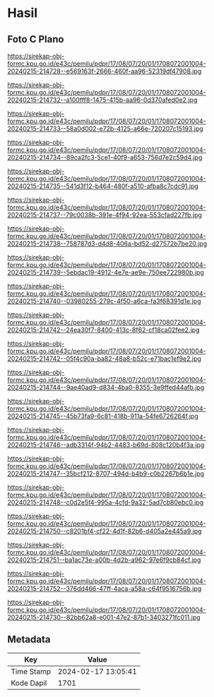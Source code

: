 # Hasil

## Foto C Plano

https://sirekap-obj-formc.kpu.go.id/e43c/pemilu/pdpr/17/08/07/20/01/1708072001004-20240215-214728--e569163f-2666-460f-aa96-52319df47908.jpg

https://sirekap-obj-formc.kpu.go.id/e43c/pemilu/pdpr/17/08/07/20/01/1708072001004-20240215-214732--a100fff8-1475-415b-aa96-0d370afed0e2.jpg

https://sirekap-obj-formc.kpu.go.id/e43c/pemilu/pdpr/17/08/07/20/01/1708072001004-20240215-214733--58a0d002-e72b-4125-a66e-720207c15193.jpg

https://sirekap-obj-formc.kpu.go.id/e43c/pemilu/pdpr/17/08/07/20/01/1708072001004-20240215-214734--89ca2fc3-5ce1-40f9-a653-756d7e2c59d4.jpg

https://sirekap-obj-formc.kpu.go.id/e43c/pemilu/pdpr/17/08/07/20/01/1708072001004-20240215-214735--541d3f12-b464-480f-a510-afba8c7cdc91.jpg

https://sirekap-obj-formc.kpu.go.id/e43c/pemilu/pdpr/17/08/07/20/01/1708072001004-20240215-214737--79c0038b-391e-4f94-92ea-553cfad227fb.jpg

https://sirekap-obj-formc.kpu.go.id/e43c/pemilu/pdpr/17/08/07/20/01/1708072001004-20240215-214738--758787d3-d4d8-406a-bd52-d27572b7be20.jpg

https://sirekap-obj-formc.kpu.go.id/e43c/pemilu/pdpr/17/08/07/20/01/1708072001004-20240215-214739--5ebdac19-4912-4e7e-ae9e-750ee722980b.jpg

https://sirekap-obj-formc.kpu.go.id/e43c/pemilu/pdpr/17/08/07/20/01/1708072001004-20240215-214740--03980255-279c-4f50-a6ca-fa3f68391d1e.jpg

https://sirekap-obj-formc.kpu.go.id/e43c/pemilu/pdpr/17/08/07/20/01/1708072001004-20240215-214742--24ea30f7-8400-413c-8f62-cf18ca02fee2.jpg

https://sirekap-obj-formc.kpu.go.id/e43c/pemilu/pdpr/17/08/07/20/01/1708072001004-20240215-214742--05f4c90a-ba82-48a8-b52c-e71bac1ef9e2.jpg

https://sirekap-obj-formc.kpu.go.id/e43c/pemilu/pdpr/17/08/07/20/01/1708072001004-20240215-214744--9ae40ad9-d834-4ba0-8355-3e9ffed44afb.jpg

https://sirekap-obj-formc.kpu.go.id/e43c/pemilu/pdpr/17/08/07/20/01/1708072001004-20240215-214745--45b73fa9-6c81-418b-911a-54fe6726264f.jpg

https://sirekap-obj-formc.kpu.go.id/e43c/pemilu/pdpr/17/08/07/20/01/1708072001004-20240215-214746--adb3314f-94b2-4483-b69d-808c120b4f3a.jpg

https://sirekap-obj-formc.kpu.go.id/e43c/pemilu/pdpr/17/08/07/20/01/1708072001004-20240215-214747--35bcf212-8707-494d-b4b9-c0b2267b6b1e.jpg

https://sirekap-obj-formc.kpu.go.id/e43c/pemilu/pdpr/17/08/07/20/01/1708072001004-20240215-214748--c0d2e5f4-995a-4cfd-9a32-5ad7cb80ebc0.jpg

https://sirekap-obj-formc.kpu.go.id/e43c/pemilu/pdpr/17/08/07/20/01/1708072001004-20240215-214750--c8201bf4-cf22-4d1f-82b6-d405a2e445a9.jpg

https://sirekap-obj-formc.kpu.go.id/e43c/pemilu/pdpr/17/08/07/20/01/1708072001004-20240215-214751--ba1ac73e-a00b-4d2b-a962-97e6f9cb84cf.jpg

https://sirekap-obj-formc.kpu.go.id/e43c/pemilu/pdpr/17/08/07/20/01/1708072001004-20240215-214752--376dd466-47ff-4aca-a58a-c64f9516756b.jpg

https://sirekap-obj-formc.kpu.go.id/e43c/pemilu/pdpr/17/08/07/20/01/1708072001004-20240215-214730--82bb62a8-e001-47e2-87b1-3403271fc011.jpg


## Metadata

| Key        | Value               |
| ---------- | ------------------- |
| Time Stamp | 2024-02-17 13:05:41 |
| Kode Dapil | 1701                |




